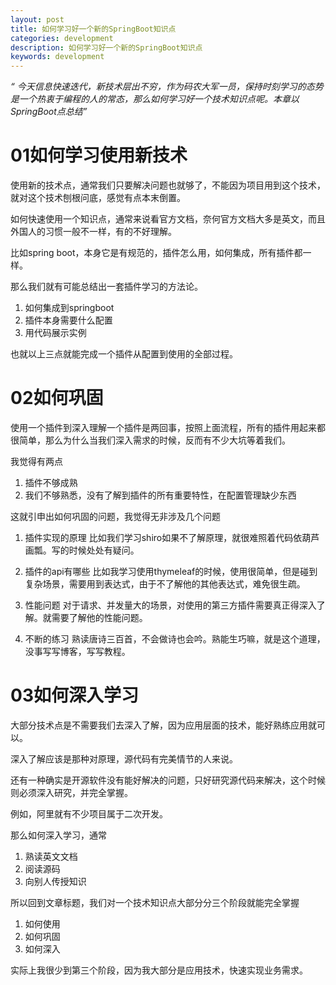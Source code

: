 ```yaml
---
layout: post
title: 如何学习好一个新的SpringBoot知识点
categories: development
description: 如何学习好一个新的SpringBoot知识点
keywords: development
---
```


*“ 今天信息快速迭代，新技术层出不穷，作为码农大军一员，保持时刻学习的态势是一个热衷于编程的人的常态，那么如何学习好一个技术知识点呢。本章以SpringBoot点总结”*


# 01如何学习使用新技术

使用新的技术点，通常我们只要解决问题也就够了，不能因为项目用到这个技术，就对这个技术刨根问底，感觉有点本末倒置。

如何快速使用一个知识点，通常来说看官方文档，奈何官方文档大多是英文，而且外国人的习惯一般不一样，有的不好理解。

比如spring boot，本身它是有规范的，插件怎么用，如何集成，所有插件都一样。

那么我们就有可能总结出一套插件学习的方法论。

1. 如何集成到springboot
2. 插件本身需要什么配置
3. 用代码展示实例

也就以上三点就能完成一个插件从配置到使用的全部过程。


# 02如何巩固

使用一个插件到深入理解一个插件是两回事，按照上面流程，所有的插件用起来都很简单，那么为什么当我们深入需求的时候，反而有不少大坑等着我们。

我觉得有两点
1. 插件不够成熟
2. 我们不够熟悉，没有了解到插件的所有重要特性，在配置管理缺少东西

这就引申出如何巩固的问题，我觉得无非涉及几个问题

1. 插件实现的原理
比如我们学习shiro如果不了解原理，就很难照着代码依葫芦画瓢。写的时候处处有疑问。

2. 插件的api有哪些
比如我学习使用thymeleaf的时候，使用很简单，但是碰到复杂场景，需要用到表达式，由于不了解他的其他表达式，难免很生疏。

3. 性能问题
对于请求、并发量大的场景，对使用的第三方插件需要真正得深入了解。就需要了解他的性能问题。

4. 不断的练习
  熟读唐诗三百首，不会做诗也会吟。熟能生巧嘛，就是这个道理，没事写写博客，写写教程。

# 03如何深入学习

大部分技术点是不需要我们去深入了解，因为应用层面的技术，能好熟练应用就可以。

深入了解应该是那种对原理，源代码有完美情节的人来说。

还有一种确实是开源软件没有能好解决的问题，只好研究源代码来解决，这个时候则必须深入研究，并完全掌握。

例如，阿里就有不少项目属于二次开发。

那么如何深入学习，通常

1. 熟读英文文档
2. 阅读源码
3. 向别人传授知识


所以回到文章标题，我们对一个技术知识点大部分分三个阶段就能完全掌握
1. 如何使用
2. 如何巩固
3. 如何深入

实际上我很少到第三个阶段，因为我大部分是应用技术，快速实现业务需求。
